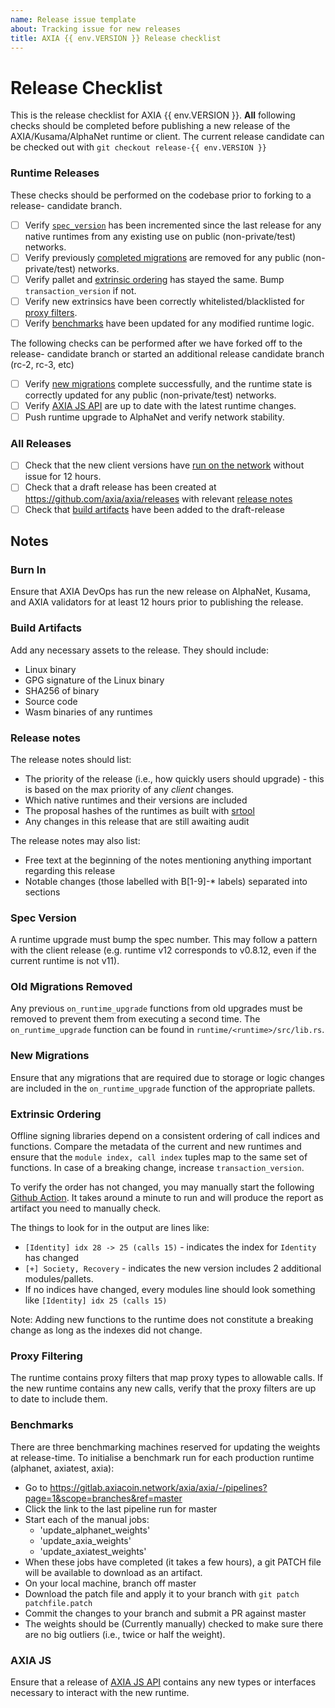```yaml
---
name: Release issue template
about: Tracking issue for new releases
title: AXIA {{ env.VERSION }} Release checklist
---
```

# Release Checklist

This is the release checklist for AXIA {{ env.VERSION }}. **All** following
checks should be completed before publishing a new release of the
AXIA/Kusama/AlphaNet runtime or client. The current release candidate can be
checked out with `git checkout release-{{ env.VERSION }}`

### Runtime Releases

These checks should be performed on the codebase prior to forking to a release-
candidate branch.

- [ ] Verify [`spec_version`](#spec-version) has been incremented since the
    last release for any native runtimes from any existing use on public
    (non-private/test) networks.
- [ ] Verify previously [completed migrations](#old-migrations-removed) are
    removed for any public (non-private/test) networks.
- [ ] Verify pallet and [extrinsic ordering](#extrinsic-ordering) has stayed
    the same. Bump `transaction_version` if not.
- [ ] Verify new extrinsics have been correctly whitelisted/blacklisted for
    [proxy filters](#proxy-filtering).
- [ ] Verify [benchmarks](#benchmarks) have been updated for any modified
    runtime logic.

The following checks can be performed after we have forked off to the release-
candidate branch or started an additional release candidate branch (rc-2, rc-3, etc)

- [ ] Verify [new migrations](#new-migrations) complete successfully, and the
    runtime state is correctly updated for any public (non-private/test)
    networks.
- [ ] Verify [AXIA JS API](#axia-js) are up to date with the latest
    runtime changes.
- [ ] Push runtime upgrade to AlphaNet and verify network stability.

### All Releases

- [ ] Check that the new client versions have [run on the network](#burn-in)
    without issue for 12 hours.
- [ ] Check that a draft release has been created at
    https://github.com/axia/axia/releases with relevant [release
    notes](#release-notes)
- [ ] Check that [build artifacts](#build-artifacts) have been added to the
    draft-release

## Notes

### Burn In

Ensure that AXIA DevOps has run the new release on AlphaNet, Kusama, and
AXIA validators for at least 12 hours prior to publishing the release.

### Build Artifacts

Add any necessary assets to the release. They should include:

- Linux binary
- GPG signature of the Linux binary
- SHA256 of binary
- Source code
- Wasm binaries of any runtimes

### Release notes

The release notes should list:

- The priority of the release (i.e., how quickly users should upgrade) - this is
    based on the max priority of any *client* changes.
- Which native runtimes and their versions are included
- The proposal hashes of the runtimes as built with
    [srtool](https://gitlab.com/chevdor/srtool)
- Any changes in this release that are still awaiting audit

The release notes may also list:

- Free text at the beginning of the notes mentioning anything important
    regarding this release
- Notable changes (those labelled with B[1-9]-* labels) separated into sections

### Spec Version

A runtime upgrade must bump the spec number. This may follow a pattern with the
client release (e.g. runtime v12 corresponds to v0.8.12, even if the current
runtime is not v11).

### Old Migrations Removed

Any previous `on_runtime_upgrade` functions from old upgrades must be removed
to prevent them from executing a second time. The `on_runtime_upgrade` function
can be found in `runtime/<runtime>/src/lib.rs`.

### New Migrations

Ensure that any migrations that are required due to storage or logic changes
are included in the `on_runtime_upgrade` function of the appropriate pallets.

### Extrinsic Ordering

Offline signing libraries depend on a consistent ordering of call indices and
functions. Compare the metadata of the current and new runtimes and ensure that
the `module index, call index` tuples map to the same set of functions. In case
of a breaking change, increase `transaction_version`.

To verify the order has not changed, you may manually start the following [Github Action](https://github.com/axia/axia/actions/workflows/extrinsic-ordering-check-from-bin.yml). It takes around a minute to run and will produce the report as artifact you need to manually check.

The things to look for in the output are lines like:
  - `[Identity] idx 28 -> 25 (calls 15)` - indicates the index for `Identity` has changed
  - `[+] Society, Recovery` - indicates the new version includes 2 additional modules/pallets.
  - If no indices have changed, every modules line should look something like `[Identity] idx 25 (calls 15)`

Note: Adding new functions to the runtime does not constitute a breaking change
as long as the indexes did not change.

### Proxy Filtering

The runtime contains proxy filters that map proxy types to allowable calls. If
the new runtime contains any new calls, verify that the proxy filters are up to
date to include them.

### Benchmarks

There are three benchmarking machines reserved for updating the weights at
release-time. To initialise a benchmark run for each production runtime
(alphanet, axiatest, axia):
* Go to https://gitlab.axiacoin.network/axia/axia/-/pipelines?page=1&scope=branches&ref=master
* Click the link to the last pipeline run for master
* Start each of the manual jobs:
  * 'update_alphanet_weights'
  * 'update_axia_weights'
  * 'update_axiatest_weights'
* When these jobs have completed (it takes a few hours), a git PATCH file will
    be available to download as an artifact. 
* On your local machine, branch off master
* Download the patch file and apply it to your branch with `git patch patchfile.patch`
* Commit the changes to your branch and submit a PR against master
* The weights should be (Currently manually) checked to make sure there are no
    big outliers (i.e., twice or half the weight).

### AXIA JS

Ensure that a release of [AXIA JS API]() contains any new types or
interfaces necessary to interact with the new runtime.
